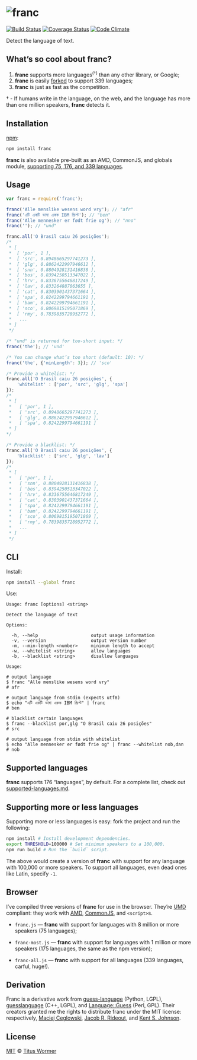 # ![franc][logo]

[![Build Status][build-badge]][build-status]
[![Coverage Status][coverage-badge]][coverage-status]
[![Code Climate][climate-badge]][climate-status]

Detect the language of text.

## What’s so cool about franc?

1.  **franc** supports more languages<sup>(†)</sup> than any other library, or Google;
2.  **franc** is easily [forked][fork] to support 339 languages;
3.  **franc** is just as fast as the competition.

† - If humans write in the language, on the web, and the language has
more than one million speakers, **franc** detects it.

## Installation

[npm][]:

```sh
npm install franc
```

**franc** is also available pre-built as an AMD, CommonJS, and globals
module, [supporting 75, 176, and 339 languages][releases].

## Usage

```javascript
var franc = require('franc');

franc('Alle menslike wesens word vry'); // "afr"
franc('এটি একটি ভাষা একক IBM স্ক্রিপ্ট'); // "ben"
franc('Alle mennesker er født frie og'); // "nno"
franc(''); // "und"

franc.all('O Brasil caiu 26 posições');
/*
 * [
 *  [ 'por', 1 ],
 *  [ 'src', 0.8948665297741273 ],
 *  [ 'glg', 0.8862422997946612 ],
 *  [ 'snn', 0.8804928131416838 ],
 *  [ 'bos', 0.8394250513347022 ],
 *  [ 'hrv', 0.8336755646817249 ],
 *  [ 'lav', 0.833264887063655 ],
 *  [ 'cat', 0.8303901437371664 ],
 *  [ 'spa', 0.8242299794661191 ],
 *  [ 'bam', 0.8242299794661191 ],
 *  [ 'sco', 0.8069815195071869 ],
 *  [ 'rmy', 0.7839835728952772 ],
 *   ...
 * ]
 */

/* "und" is returned for too-short input: */
franc('the'); // 'und'

/* You can change what’s too short (default: 10): */
franc('the', {'minLength': 3}); // 'sco'

/* Provide a whitelist: */
franc.all('O Brasil caiu 26 posições', {
    'whitelist' : ['por', 'src', 'glg', 'spa']
});
/*
 * [
 *   [ 'por', 1 ],
 *   [ 'src', 0.8948665297741273 ],
 *   [ 'glg', 0.8862422997946612 ],
 *   [ 'spa', 0.8242299794661191 ]
 * ]
*/

/* Provide a blacklist: */
franc.all('O Brasil caiu 26 posições', {
    'blacklist' : ['src', 'glg', 'lav']
});
/*
 * [
 *   [ 'por', 1 ],
 *   [ 'snn', 0.8804928131416838 ],
 *   [ 'bos', 0.8394250513347022 ],
 *   [ 'hrv', 0.8336755646817249 ],
 *   [ 'cat', 0.8303901437371664 ],
 *   [ 'spa', 0.8242299794661191 ],
 *   [ 'bam', 0.8242299794661191 ],
 *   [ 'sco', 0.8069815195071869 ],
 *   [ 'rmy', 0.7839835728952772 ],
 *   ...
 * ]
 */
```

## CLI

Install:

```bash
npm install --global franc
```

Use:

```text
Usage: franc [options] <string>

Detect the language of text

Options:

  -h, --help                    output usage information
  -v, --version                 output version number
  -m, --min-length <number>     minimum length to accept
  -w, --whitelist <string>      allow languages
  -b, --blacklist <string>      disallow languages

Usage:

# output language
$ franc "Alle menslike wesens word vry"
# afr

# output language from stdin (expects utf8)
$ echo "এটি একটি ভাষা একক IBM স্ক্রিপ্ট" | franc
# ben

# blacklist certain languages
$ franc --blacklist por,glg "O Brasil caiu 26 posições"
# src

# output language from stdin with whitelist
$ echo "Alle mennesker er født frie og" | franc --whitelist nob,dan
# nob
```

## Supported languages

**franc** supports 176 “languages”, by default. For a complete list,
check out [supported-languages.md][support].

## Supporting more or less languages

Supporting more or less languages is easy: fork the project and run
the following:

```bash
npm install # Install development dependencies.
export THRESHOLD=100000 # Set minimum speakers to a 100,000.
npm run build # Run the `build` script.
```

The above would create a version of **franc** with support for any
language with 100,000 or more speakers. To support all languages, even
dead ones like Latin, specify `-1`.

## Browser

I’ve compiled three versions of **franc** for use in the browser.
They’re [UMD][] compliant: they work with [AMD][], [CommonJS][], and
`<script>`s.

*   `franc.js` — **franc** with support for languages with 8 million or
    more speakers (75 languages);

*   `franc-most.js` — **franc** with support for languages with 1
    million or more speakers (175 languages, the same as the npm
    version);

*   `franc-all.js` — **franc** with support for all languages (339
    languages, carful, huge!).

## Derivation

Franc is a derivative work from [guess-language][] (Python, LGPL),
[guesslanguage][] (C++, LGPL), and [Language::Guess][language-guess]
(Perl, GPL). Their creators granted me the rights to distribute franc
under the MIT license: respectively, [Maciej Ceglowski][grant-1],
[Jacob R. Rideout][grant-2], and [Kent S. Johnson][grant-3].

## License

[MIT][] © [Titus Wormer][home]

<!-- Definitions -->

[releases]: https://github.com/wooorm/franc/releases

[logo]: https://cdn.rawgit.com/wooorm/franc/master/logo.svg

[build-badge]: https://img.shields.io/travis/wooorm/franc.svg

[build-status]: https://travis-ci.org/wooorm/franc

[coverage-badge]: https://img.shields.io/codecov/c/github/wooorm/franc.svg

[coverage-status]: https://codecov.io/github/wooorm/franc

[climate-badge]: http://img.shields.io/codeclimate/github/wooorm/franc.svg

[climate-status]: https://codeclimate.com/github/wooorm/franc

[fork]: #supporting-more-or-less-languages

[npm]: https://docs.npmjs.com/cli/install

[support]: supported-languages.md

[umd]: http://ryanflorence.com/2013/es6-modules-and-browser-app-delivery/

[amd]: https://github.com/amdjs/amdjs-api/blob/master/AMD.md

[commonjs]: http://www.commonjs.org

[guess-language]: http://code.google.com/p/guess-language/

[guesslanguage]: http://websvn.kde.org/branches/work/sonnet-refactoring/common/nlp/guesslanguage.cpp?view=markup

[language-guess]: http://web.archive.org/web/20090228163219/http://languid.cantbedone.org/

[grant-1]: https://github.com/wooorm/franc/issues/6#issuecomment-59669191

[grant-2]: https://github.com/wooorm/franc/issues/6#issuecomment-60196819

[grant-3]: https://github.com/wooorm/franc/issues/6#issuecomment-59936827

[mit]: LICENSE

[home]: http://wooorm.com
